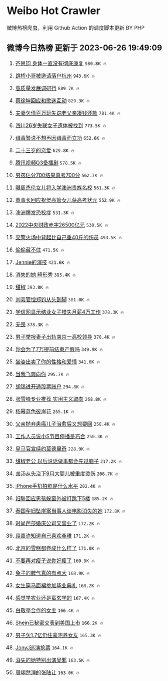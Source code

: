 # Weibo Hot Crawler 



微博热榜爬虫，利用 Github Action 的调度脚本更新 BY PHP 


## 微博今日热榜 更新于 2023-06-26 19:49:09 
1. [齐思钧 身体一直没有彻底康复](https://s.weibo.com/weibo?q=%E9%BD%90%E6%80%9D%E9%92%A7%20%E8%BA%AB%E4%BD%93%E4%B8%80%E7%9B%B4%E6%B2%A1%E6%9C%89%E5%BD%BB%E5%BA%95%E5%BA%B7%E5%A4%8D&t=31&band_rank=1&Refer=top) `980.8K 🔥` 

1. [跳桥小哥被邀请落户杭州](https://s.weibo.com/weibo?q=%23%E8%B7%B3%E6%A1%A5%E5%B0%8F%E5%93%A5%E8%A2%AB%E9%82%80%E8%AF%B7%E8%90%BD%E6%88%B7%E6%9D%AD%E5%B7%9E%23&t=31&band_rank=2&Refer=top) `943.6K 🔥` 

1. [高质量发展调研行](https://s.weibo.com/weibo?q=%23%E9%AB%98%E8%B4%A8%E9%87%8F%E5%8F%91%E5%B1%95%E8%B0%83%E7%A0%94%E8%A1%8C%23&t=31&band_rank=3&Refer=top) `889.7K 🔥` 

1. [蔡徐坤回应和歌迷互动](https://s.weibo.com/weibo?q=%23%E8%94%A1%E5%BE%90%E5%9D%A4%E5%9B%9E%E5%BA%94%E5%92%8C%E6%AD%8C%E8%BF%B7%E4%BA%92%E5%8A%A8%23&t=31&band_rank=4&Refer=top) `829.3K 🔥` 

1. [夫妻欠债百万玩失踪老父亲凑钱还款](https://s.weibo.com/weibo?q=%23%E5%A4%AB%E5%A6%BB%E6%AC%A0%E5%80%BA%E7%99%BE%E4%B8%87%E7%8E%A9%E5%A4%B1%E8%B8%AA%E8%80%81%E7%88%B6%E4%BA%B2%E5%87%91%E9%92%B1%E8%BF%98%E6%AC%BE%23&t=31&band_rank=5&Refer=top) `781.4K 🔥` 

1. [四川26岁失联女子遗体被找到](https://s.weibo.com/weibo?q=%23%E5%9B%9B%E5%B7%9D26%E5%B2%81%E5%A4%B1%E8%81%94%E5%A5%B3%E5%AD%90%E9%81%97%E4%BD%93%E8%A2%AB%E6%89%BE%E5%88%B0%23&t=31&band_rank=6&Refer=top) `773.5K 🔥` 

1. [缉毒警说不想再因缉毒而立功](https://s.weibo.com/weibo?q=%23%E7%BC%89%E6%AF%92%E8%AD%A6%E8%AF%B4%E4%B8%8D%E6%83%B3%E5%86%8D%E5%9B%A0%E7%BC%89%E6%AF%92%E8%80%8C%E7%AB%8B%E5%8A%9F%23&t=31&band_rank=7&Refer=top) `652.6K 🔥` 

1. [二十三岁的恋爱](https://s.weibo.com/weibo?q=%E4%BA%8C%E5%8D%81%E4%B8%89%E5%B2%81%E7%9A%84%E6%81%8B%E7%88%B1&t=31&band_rank=8&Refer=top) `629.8K 🔥` 

1. [腾讯视频Q3备播剧](https://s.weibo.com/weibo?q=%23%E8%85%BE%E8%AE%AF%E8%A7%86%E9%A2%91Q3%E5%A4%87%E6%92%AD%E5%89%A7%23&t=31&band_rank=9&Refer=top) `578.5K 🔥` 

1. [男孩估分700结果真考700分](https://s.weibo.com/weibo?q=%23%E7%94%B7%E5%AD%A9%E4%BC%B0%E5%88%86700%E7%BB%93%E6%9E%9C%E7%9C%9F%E8%80%83700%E5%88%86%23&t=31&band_rank=10&Refer=top) `562.7K 🔥` 

1. [曝周杰伦女儿将入学澳洲贵族名校](https://s.weibo.com/weibo?q=%23%E6%9B%9D%E5%91%A8%E6%9D%B0%E4%BC%A6%E5%A5%B3%E5%84%BF%E5%B0%86%E5%85%A5%E5%AD%A6%E6%BE%B3%E6%B4%B2%E8%B4%B5%E6%97%8F%E5%90%8D%E6%A0%A1%23&t=31&band_rank=11&Refer=top) `561.3K 🔥` 

1. [董事长回应祝贺高管女儿获高考状元](https://s.weibo.com/weibo?q=%23%E8%91%A3%E4%BA%8B%E9%95%BF%E5%9B%9E%E5%BA%94%E7%A5%9D%E8%B4%BA%E9%AB%98%E7%AE%A1%E5%A5%B3%E5%84%BF%E8%8E%B7%E9%AB%98%E8%80%83%E7%8A%B6%E5%85%83%23&t=31&band_rank=12&Refer=top) `552.9K 🔥` 

1. [澳洲爆发恐校症](https://s.weibo.com/weibo?q=%E6%BE%B3%E6%B4%B2%E7%88%86%E5%8F%91%E6%81%90%E6%A0%A1%E7%97%87&t=31&band_rank=13&Refer=top) `531.3K 🔥` 

1. [2022中央财政赤字26500亿元](https://s.weibo.com/weibo?q=%232022%E4%B8%AD%E5%A4%AE%E8%B4%A2%E6%94%BF%E8%B5%A4%E5%AD%9726500%E4%BA%BF%E5%85%83%23&t=31&band_rank=14&Refer=top) `530.5K 🔥` 

1. [交警火场中背起比自己重40斤的伤员](https://s.weibo.com/weibo?q=%23%E4%BA%A4%E8%AD%A6%E7%81%AB%E5%9C%BA%E4%B8%AD%E8%83%8C%E8%B5%B7%E6%AF%94%E8%87%AA%E5%B7%B1%E9%87%8D40%E6%96%A4%E7%9A%84%E4%BC%A4%E5%91%98%23&t=31&band_rank=15&Refer=top) `493.5K 🔥` 

1. [偷偷藏不住](https://s.weibo.com/weibo?q=%E5%81%B7%E5%81%B7%E8%97%8F%E4%B8%8D%E4%BD%8F&t=31&band_rank=16&Refer=top) `471.5K 🔥` 

1. [Jennie的演技](https://s.weibo.com/weibo?q=%23Jennie%E7%9A%84%E6%BC%94%E6%8A%80%23&t=31&band_rank=17&Refer=top) `421.6K 🔥` 

1. [消失的她 畸形秀](https://s.weibo.com/weibo?q=%E6%B6%88%E5%A4%B1%E7%9A%84%E5%A5%B9%20%E7%95%B8%E5%BD%A2%E7%A7%80&t=31&band_rank=18&Refer=top) `395.4K 🔥` 

1. [甜椒](https://s.weibo.com/weibo?q=%E7%94%9C%E6%A4%92&t=31&band_rank=19&Refer=top) `393.8K 🔥` 

1. [刘芸管控郑钧从头到脚](https://s.weibo.com/weibo?q=%23%E5%88%98%E8%8A%B8%E7%AE%A1%E6%8E%A7%E9%83%91%E9%92%A7%E4%BB%8E%E5%A4%B4%E5%88%B0%E8%84%9A%23&t=31&band_rank=20&Refer=top) `381.0K 🔥` 

1. [学信网显示结业女子错失月薪4万工作](https://s.weibo.com/weibo?q=%23%E5%AD%A6%E4%BF%A1%E7%BD%91%E6%98%BE%E7%A4%BA%E7%BB%93%E4%B8%9A%E5%A5%B3%E5%AD%90%E9%94%99%E5%A4%B1%E6%9C%88%E8%96%AA4%E4%B8%87%E5%B7%A5%E4%BD%9C%23&t=31&band_rank=21&Refer=top) `378.3K 🔥` 

1. [无畏](https://s.weibo.com/weibo?q=%E6%97%A0%E7%95%8F&t=31&band_rank=22&Refer=top) `378.3K 🔥` 

1. [男子举报妻子出轨南京一高校领导](https://s.weibo.com/weibo?q=%23%E7%94%B7%E5%AD%90%E4%B8%BE%E6%8A%A5%E5%A6%BB%E5%AD%90%E5%87%BA%E8%BD%A8%E5%8D%97%E4%BA%AC%E4%B8%80%E9%AB%98%E6%A0%A1%E9%A2%86%E5%AF%BC%23&t=31&band_rank=23&Refer=top) `370.4K 🔥` 

1. [你会为了7万提前结束产假吗](https://s.weibo.com/weibo?q=%23%E4%BD%A0%E4%BC%9A%E4%B8%BA%E4%BA%867%E4%B8%87%E6%8F%90%E5%89%8D%E7%BB%93%E6%9D%9F%E4%BA%A7%E5%81%87%E5%90%97%23&t=31&band_rank=24&Refer=top) `349.9K 🔥` 

1. [坐姿出卖了你的性格和爱情](https://s.weibo.com/weibo?q=%23%E5%9D%90%E5%A7%BF%E5%87%BA%E5%8D%96%E4%BA%86%E4%BD%A0%E7%9A%84%E6%80%A7%E6%A0%BC%E5%92%8C%E7%88%B1%E6%83%85%23&t=31&band_rank=25&Refer=top) `341.0K 🔥` 

1. [当我飞奔向你](https://s.weibo.com/weibo?q=%E5%BD%93%E6%88%91%E9%A3%9E%E5%A5%94%E5%90%91%E4%BD%A0&t=31&band_rank=26&Refer=top) `295.7K 🔥` 

1. [胡锡进开通股票账户](https://s.weibo.com/weibo?q=%23%E8%83%A1%E9%94%A1%E8%BF%9B%E5%BC%80%E9%80%9A%E8%82%A1%E7%A5%A8%E8%B4%A6%E6%88%B7%23&t=31&band_rank=27&Refer=top) `294.8K 🔥` 

1. [张雪峰专业推荐 实用主义取向](https://s.weibo.com/weibo?q=%E5%BC%A0%E9%9B%AA%E5%B3%B0%E4%B8%93%E4%B8%9A%E6%8E%A8%E8%8D%90%20%E5%AE%9E%E7%94%A8%E4%B8%BB%E4%B9%89%E5%8F%96%E5%90%91&t=31&band_rank=28&Refer=top) `268.8K 🔥` 

1. [杨幂蓝色彼岸花](https://s.weibo.com/weibo?q=%23%E6%9D%A8%E5%B9%82%E8%93%9D%E8%89%B2%E5%BD%BC%E5%B2%B8%E8%8A%B1%23&t=31&band_rank=29&Refer=top) `265.1K 🔥` 

1. [父亲抛弃患癌儿子治愈后又想要回](https://s.weibo.com/weibo?q=%23%E7%88%B6%E4%BA%B2%E6%8A%9B%E5%BC%83%E6%82%A3%E7%99%8C%E5%84%BF%E5%AD%90%E6%B2%BB%E6%84%88%E5%90%8E%E5%8F%88%E6%83%B3%E8%A6%81%E5%9B%9E%23&t=31&band_rank=30&Refer=top) `258.4K 🔥` 

1. [工作人员说小S节目停播是巧合](https://s.weibo.com/weibo?q=%23%E5%B7%A5%E4%BD%9C%E4%BA%BA%E5%91%98%E8%AF%B4%E5%B0%8FS%E8%8A%82%E7%9B%AE%E5%81%9C%E6%92%AD%E6%98%AF%E5%B7%A7%E5%90%88%23&t=31&band_rank=31&Refer=top) `250.3K 🔥` 

1. [皇马官宣续约莫德里奇](https://s.weibo.com/weibo?q=%23%E7%9A%87%E9%A9%AC%E5%AE%98%E5%AE%A3%E7%BB%AD%E7%BA%A6%E8%8E%AB%E5%BE%B7%E9%87%8C%E5%A5%87%23&t=31&band_rank=32&Refer=top) `228.9K 🔥` 

1. [甜椒老公 以后说话做事都会先过脑子](https://s.weibo.com/weibo?q=%E7%94%9C%E6%A4%92%E8%80%81%E5%85%AC%20%E4%BB%A5%E5%90%8E%E8%AF%B4%E8%AF%9D%E5%81%9A%E4%BA%8B%E9%83%BD%E4%BC%9A%E5%85%88%E8%BF%87%E8%84%91%E5%AD%90&t=31&band_rank=33&Refer=top) `217.2K 🔥` 

1. [卤汤从头浇下9月大婴儿被重度烫伤](https://s.weibo.com/weibo?q=%23%E5%8D%A4%E6%B1%A4%E4%BB%8E%E5%A4%B4%E6%B5%87%E4%B8%8B9%E6%9C%88%E5%A4%A7%E5%A9%B4%E5%84%BF%E8%A2%AB%E9%87%8D%E5%BA%A6%E7%83%AB%E4%BC%A4%23&t=31&band_rank=34&Refer=top) `206.7K 🔥` 

1. [iPhone手机拍照是什么水平](https://s.weibo.com/weibo?q=%23iPhone%E6%89%8B%E6%9C%BA%E6%8B%8D%E7%85%A7%E6%98%AF%E4%BB%80%E4%B9%88%E6%B0%B4%E5%B9%B3%23&t=31&band_rank=35&Refer=top) `202.4K 🔥` 

1. [妇联回应男孩躲窗外被打跳下5楼](https://s.weibo.com/weibo?q=%23%E5%A6%87%E8%81%94%E5%9B%9E%E5%BA%94%E7%94%B7%E5%AD%A9%E8%BA%B2%E7%AA%97%E5%A4%96%E8%A2%AB%E6%89%93%E8%B7%B3%E4%B8%8B5%E6%A5%BC%23&t=31&band_rank=36&Refer=top) `185.2K 🔥` 

1. [泰国孕妇坠崖案当事人谈电影消失的她](https://s.weibo.com/weibo?q=%23%E6%B3%B0%E5%9B%BD%E5%AD%95%E5%A6%87%E5%9D%A0%E5%B4%96%E6%A1%88%E5%BD%93%E4%BA%8B%E4%BA%BA%E8%B0%88%E7%94%B5%E5%BD%B1%E6%B6%88%E5%A4%B1%E7%9A%84%E5%A5%B9%23&t=31&band_rank=37&Refer=top) `172.8K 🔥` 

1. [时尚芭莎婚庆公司又营业了](https://s.weibo.com/weibo?q=%E6%97%B6%E5%B0%9A%E8%8A%AD%E8%8E%8E%E5%A9%9A%E5%BA%86%E5%85%AC%E5%8F%B8%E5%8F%88%E8%90%A5%E4%B8%9A%E4%BA%86&t=31&band_rank=38&Refer=top) `172.2K 🔥` 

1. [段嘉许知道自己喜欢桑稚](https://s.weibo.com/weibo?q=%23%E6%AE%B5%E5%98%89%E8%AE%B8%E7%9F%A5%E9%81%93%E8%87%AA%E5%B7%B1%E5%96%9C%E6%AC%A2%E6%A1%91%E7%A8%9A%23&t=31&band_rank=39&Refer=top) `171.2K 🔥` 

1. [北京的雪糕都卷成什么样了](https://s.weibo.com/weibo?q=%23%E5%8C%97%E4%BA%AC%E7%9A%84%E9%9B%AA%E7%B3%95%E9%83%BD%E5%8D%B7%E6%88%90%E4%BB%80%E4%B9%88%E6%A0%B7%E4%BA%86%23&t=31&band_rank=40&Refer=top) `171.0K 🔥` 

1. [不要再对瘦子说你好瘦了](https://s.weibo.com/weibo?q=%23%E4%B8%8D%E8%A6%81%E5%86%8D%E5%AF%B9%E7%98%A6%E5%AD%90%E8%AF%B4%E4%BD%A0%E5%A5%BD%E7%98%A6%E4%BA%86%23&t=31&band_rank=41&Refer=top) `169.9K 🔥` 

1. [兔子的脾气真的有点大](https://s.weibo.com/weibo?q=%E5%85%94%E5%AD%90%E7%9A%84%E8%84%BE%E6%B0%94%E7%9C%9F%E7%9A%84%E6%9C%89%E7%82%B9%E5%A4%A7&t=31&band_rank=42&Refer=top) `168.9K 🔥` 

1. [女生穿马面裙参加毕业典礼](https://s.weibo.com/weibo?q=%23%E5%A5%B3%E7%94%9F%E7%A9%BF%E9%A9%AC%E9%9D%A2%E8%A3%99%E5%8F%82%E5%8A%A0%E6%AF%95%E4%B8%9A%E5%85%B8%E7%A4%BC%23&t=31&band_rank=43&Refer=top) `168.2K 🔥` 

1. [感觉学农业还是蛮玄学的](https://s.weibo.com/weibo?q=%E6%84%9F%E8%A7%89%E5%AD%A6%E5%86%9C%E4%B8%9A%E8%BF%98%E6%98%AF%E8%9B%AE%E7%8E%84%E5%AD%A6%E7%9A%84&t=31&band_rank=44&Refer=top) `167.4K 🔥` 

1. [白敬亭合作的女主](https://s.weibo.com/weibo?q=%23%E7%99%BD%E6%95%AC%E4%BA%AD%E5%90%88%E4%BD%9C%E7%9A%84%E5%A5%B3%E4%B8%BB%23&t=31&band_rank=45&Refer=top) `166.4K 🔥` 

1. [Shein已秘密交表到美国上市](https://s.weibo.com/weibo?q=%23Shein%E5%B7%B2%E7%A7%98%E5%AF%86%E4%BA%A4%E8%A1%A8%E5%88%B0%E7%BE%8E%E5%9B%BD%E4%B8%8A%E5%B8%82%23&t=31&band_rank=46&Refer=top) `166.2K 🔥` 

1. [男子欠1.7亿仍住豪宅养女友](https://s.weibo.com/weibo?q=%23%E7%94%B7%E5%AD%90%E6%AC%A01.7%E4%BA%BF%E4%BB%8D%E4%BD%8F%E8%B1%AA%E5%AE%85%E5%85%BB%E5%A5%B3%E5%8F%8B%23&t=31&band_rank=47&Refer=top) `165.3K 🔥` 

1. [JonyJ巡演抢票](https://s.weibo.com/weibo?q=JonyJ%E5%B7%A1%E6%BC%94%E6%8A%A2%E7%A5%A8&t=31&band_rank=48&Refer=top) `164.1K 🔥` 

1. [消失的她特别出演吴邪](https://s.weibo.com/weibo?q=%23%E6%B6%88%E5%A4%B1%E7%9A%84%E5%A5%B9%E7%89%B9%E5%88%AB%E5%87%BA%E6%BC%94%E5%90%B4%E9%82%AA%23&t=31&band_rank=49&Refer=top) `163.5K 🔥` 

1. [周翊然演的张陆让](https://s.weibo.com/weibo?q=%E5%91%A8%E7%BF%8A%E7%84%B6%E6%BC%94%E7%9A%84%E5%BC%A0%E9%99%86%E8%AE%A9&t=31&band_rank=50&Refer=top) `163.0K 🔥` 

